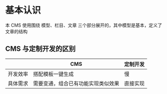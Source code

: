 # 基本认识

本 CMS 使用围绕  模型、栏目、文章 三个部分展开的，其中模型是基本，定义了文章的结构


## CMS 与定制开发的区别


| | CMS | 定制开发
---------|----------|---------
 开发效率 | 搭配模板一键生成 | 慢
 具体需求 | 需要变通，组合已有功能实现类似效果 | 直接实现
